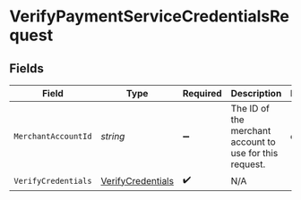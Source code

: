 # VerifyPaymentServiceCredentialsRequest


## Fields

| Field                                                             | Type                                                              | Required                                                          | Description                                                       | Example                                                           |
| ----------------------------------------------------------------- | ----------------------------------------------------------------- | ----------------------------------------------------------------- | ----------------------------------------------------------------- | ----------------------------------------------------------------- |
| `MerchantAccountId`                                               | *string*                                                          | :heavy_minus_sign:                                                | The ID of the merchant account to use for this request.           | default                                                           |
| `VerifyCredentials`                                               | [VerifyCredentials](../../Models/Components/VerifyCredentials.md) | :heavy_check_mark:                                                | N/A                                                               |                                                                   |